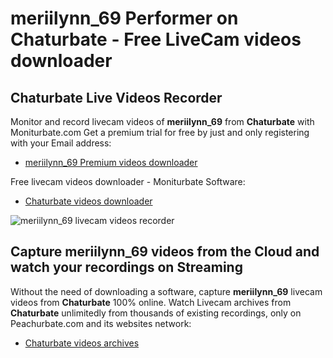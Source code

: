 # meriilynn_69 Performer on Chaturbate - Free LiveCam videos downloader

## Chaturbate Live Videos Recorder

Monitor and record livecam videos of **meriilynn_69** from **Chaturbate** with Moniturbate.com
Get a premium trial for free by just and only registering with your Email address:
* [meriilynn_69 Premium videos downloader](https://moniturbate.com/request-demo-licence-key.html)

Free livecam videos downloader - Moniturbate Software:
* [Chaturbate videos downloader](https://moniturbate.com/moniturbate-download-software.html)

![meriilynn_69 livecam videos recorder](https://peachurnet.com/templates/moniturbate-software.png)


## Capture meriilynn_69 videos from the Cloud and watch your recordings on Streaming

Without the need of downloading a software, capture **meriilynn_69** livecam videos from **Chaturbate** 100% online.
Watch Livecam archives from **Chaturbate** unlimitedly from thousands of existing recordings, only on Peachurbate.com and its websites network:
* [Chaturbate videos archives](https://peachurnet.com/)